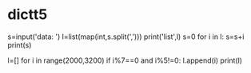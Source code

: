 # dictt5
s=input('data: ')
l=list(map(int,s.split(',')))
print('list',l)
s=0
for i in l:
    s=s+i
print(s)


l=[]
for i in range(2000,3200)
if i%7==0 and i%5!=0:
    l.append(i)
print(l)
